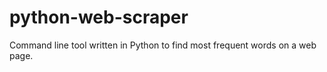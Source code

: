 # python-web-scraper
Command line tool written in Python to find most frequent words on a web page.
